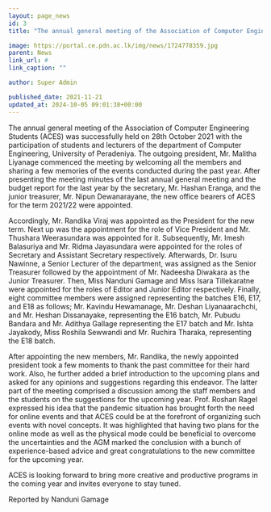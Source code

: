 ```yaml
---
layout: page_news
id: 3
title: "The annual general meeting of the Association of Computer Engineering Students"

image: https://portal.ce.pdn.ac.lk/img/news/1724778359.jpg
parent: News
link_url: #
link_caption: ""

author: Super Admin

published_date: 2021-11-21
updated_at: 2024-10-05 09:01:38+00:00
---
```


<p>The annual general meeting of the Association of Computer Engineering Students (ACES) was successfully held on 28th October 2021 with the participation of students and lecturers of the department of Computer Engineering, University of Peradeniya. The outgoing president, Mr. Malitha Liyanage commenced the meeting by welcoming all the members and sharing a few memories of the events conducted during the past year. After presenting the meeting minutes of the last annual general meeting and the budget report for the last year by the secretary, Mr. Hashan Eranga, and the junior treasurer, Mr. Nipun Dewanarayane, the new office bearers of ACES for the term 2021/22 were appointed.</p><p>Accordingly, Mr. Randika Viraj was appointed as the President for the new term. Next up was the appointment for the role of Vice President and Mr. Thushara Weerasundara was appointed for it. Subsequently, Mr. Imesh Balasuriya and Mr. Ridma Jayasundara were appointed for the roles of Secretary and Assistant Secretary respectively. Afterwards, Dr. Isuru Nawinne, a Senior Lecturer of the department, was assigned as the Senior Treasurer followed by the appointment of Mr. Nadeesha Diwakara as the Junior Treasurer. Then, Miss Nanduni Gamage and Miss Isara Tillekaratne were appointed for the roles of Editor and Junior Editor respectively. Finally, eight committee members were assigned representing the batches E16, E17, and E18 as follows; Mr. Kavindu Hewamanage, Mr. Deshan Liyanaarachchi, and Mr. Heshan Dissanayake, representing the E16 batch, Mr. Pubudu Bandara and Mr. Adithya Gallage representing the E17 batch and Mr. Ishta Jayakody, Miss Roshila Sewwandi and Mr. Ruchira Tharaka, representing the E18 batch.</p><p>After appointing the new members, Mr. Randika, the newly appointed president took a few moments to thank the past committee for their hard work. Also, he further added a brief introduction to the upcoming plans and asked for any opinions and suggestions regarding this endeavor. The latter part of the meeting comprised a discussion among the staff members and the students on the suggestions for the upcoming year. Prof. Roshan Ragel expressed his idea that the pandemic situation has brought forth the need for online events and that ACES could be at the forefront of organizing such events with novel concepts. It was highlighted that having two plans for the online mode as well as the physical mode could be beneficial to overcome the uncertainties and the AGM marked the conclusion with a bunch of experience-based advice and great congratulations to the new committee for the upcoming year.</p><p>ACES is looking forward to bring more creative and productive programs in the coming year and invites everyone to stay tuned.</p><p>Reported by Nanduni Gamage</p>

<!-- Automated Update by GitHub Actions -->
